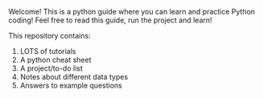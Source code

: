 Welcome! This is a python guide where you can learn and practice Python coding! Feel free to read this guide, run the project and learn!

This repository contains:
1. LOTS of tutorials
2. A python cheat sheet
3. A project/to-do list
4. Notes about different data types
5. Answers to example questions